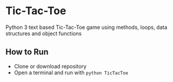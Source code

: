 # Tic-Tac-Toe
Python 3 text based Tic-Tac-Toe game using methods, loops, data structures and object functions

## How to Run
* Clone or download repository
* Open a terminal and run with `python TicTacToe`
